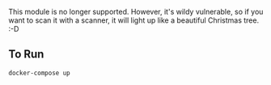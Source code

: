 This module is no longer supported.  However, it's wildy vulnerable, so if you want to scan it with a scanner, it will light up like a beautiful Christmas tree. :-D

## To Run

```
docker-compose up 
```
